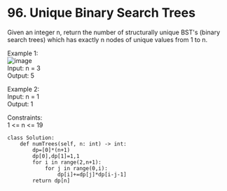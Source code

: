 # 96. Unique Binary Search Trees
Given an integer n, return the number of structurally unique BST's (binary search trees) which has exactly n nodes of unique values from 1 to n.  

Example 1:  
![image](https://user-images.githubusercontent.com/60777462/154602363-0bc81807-0420-495f-ba5d-24d7a790c4ba.png)  
Input: n = 3  
Output: 5  

Example 2:  
Input: n = 1  
Output: 1  

Constraints:  
1 <= n <= 19  

``` python3
class Solution:
    def numTrees(self, n: int) -> int:
        dp=[0]*(n+1)
        dp[0],dp[1]=1,1
        for i in range(2,n+1):
            for j in range(0,i):
                dp[i]+=dp[j]*dp[i-j-1]
        return dp[n]
```

